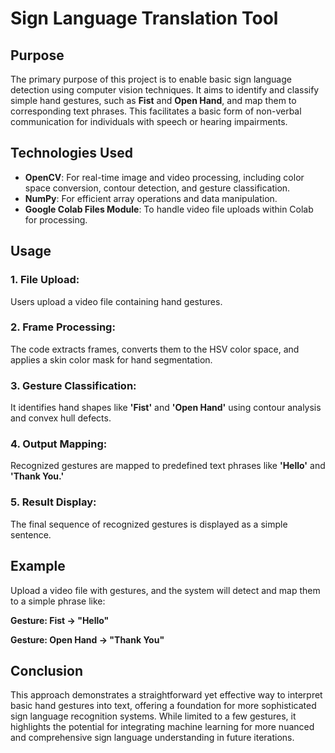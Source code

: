 # Sign Language Translation Tool

## Purpose

The primary purpose of this project is to enable basic sign language detection using computer vision techniques. It aims to identify and classify simple hand gestures, such as **Fist** and **Open Hand**, and map them to corresponding text phrases. This facilitates a basic form of non-verbal communication for individuals with speech or hearing impairments.

## Technologies Used

- **OpenCV**: For real-time image and video processing, including color space conversion, contour detection, and gesture classification.
- **NumPy**: For efficient array operations and data manipulation.
- **Google Colab Files Module**: To handle video file uploads within Colab for processing.

## Usage

### 1. File Upload:
Users upload a video file containing hand gestures.

### 2. Frame Processing:
The code extracts frames, converts them to the HSV color space, and applies a skin color mask for hand segmentation.

### 3. Gesture Classification:
It identifies hand shapes like **'Fist'** and **'Open Hand'** using contour analysis and convex hull defects.

### 4. Output Mapping:
Recognized gestures are mapped to predefined text phrases like **'Hello'** and **'Thank You.'**

### 5. Result Display:
The final sequence of recognized gestures is displayed as a simple sentence.

## Example

Upload a video file with gestures, and the system will detect and map them to a simple phrase like:

**Gesture: Fist → "Hello"**

**Gesture: Open Hand → "Thank You"**

## Conclusion

This approach demonstrates a straightforward yet effective way to interpret basic hand gestures into text, offering a foundation for more sophisticated sign language recognition systems. While limited to a few gestures, it highlights the potential for integrating machine learning for more nuanced and comprehensive sign language understanding in future iterations.
